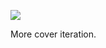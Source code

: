 ![](https://db-feed.s3.amazonaws.com/legacy/Screen_Shot_2019_07_05_at_1_32_37_PM-1562347982202.png)

More cover iteration.
